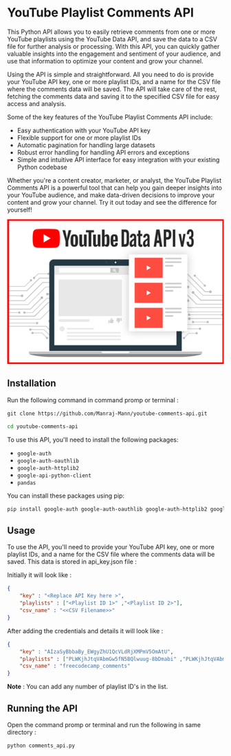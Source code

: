 # YouTube Playlist Comments API

This Python API allows you to easily retrieve comments from one or more YouTube playlists using the YouTube Data API, and save the data to a CSV file for further analysis or processing. With this API, you can quickly gather valuable insights into the engagement and sentiment of your audience, and use that information to optimize your content and grow your channel.

Using the API is simple and straightforward. All you need to do is provide your YouTube API key, one or more playlist IDs, and a name for the CSV file where the comments data will be saved. The API will take care of the rest, fetching the comments data and saving it to the specified CSV file for easy access and analysis.

Some of the key features of the YouTube Playlist Comments API include:

- Easy authentication with your YouTube API key
- Flexible support for one or more playlist IDs
- Automatic pagination for handling large datasets
- Robust error handling for handling API errors and exceptions
- Simple and intuitive API interface for easy integration with your existing Python codebase

Whether you're a content creator, marketer, or analyst, the YouTube Playlist Comments API is a powerful tool that can help you gain deeper insights into your YouTube audience, and make data-driven decisions to improve your content and grow your channel. Try it out today and see the difference for yourself!

![YouTube Playlist Comments API](ec_191219_m.jpg)

## Installation

Run the following command in command promp or terminal : 

```gitbash 
git clone https://github.com/Manraj-Mann/youtube-comments-api.git
```
```bash
cd youtube-comments-api
```
To use this API, you'll need to install the following packages:

- `google-auth`
- `google-auth-oauthlib`
- `google-auth-httplib2`
- `google-api-python-client`
- `pandas`

You can install these packages using pip:

```bash
pip install google-auth google-auth-oauthlib google-auth-httplib2 google-api-python-client pandas
```
## Usage

To use the API, you'll need to provide your YouTube API key, one or more playlist IDs, and a name for the CSV file where the comments data will be saved.
This data is stored in api_key.json file : 

Initially it will look like : 

```json
{
    "key" : "<Replace API Key here >",
    "playlists" : ["<Playlist ID 1>" ,"<Playlist ID 2>"],
    "csv_name" : "<<CSV Filename>>"
}
```
After adding the credentials and details it will look like : 
```json
{
    "key" : "AIzaSyBbbaBy_EWgyZhU1QcVLdRjXMPmV5OmAtU",
    "playlists" : ["PLWKjhJtqVAbmGw5fN5BQlwuug-8bDmabi" ,"PLWKjhJtqVAbm5dir5TLEy2aZQMG7cHEZp"],
    "csv_name" : "freecodecamp_comments"
}
```
**Note** : You can add any number of playlist ID's in the list.

## Running the API

Open the command promp or terminal and run the following in same directory : 

```bash
python comments_api.py
```


